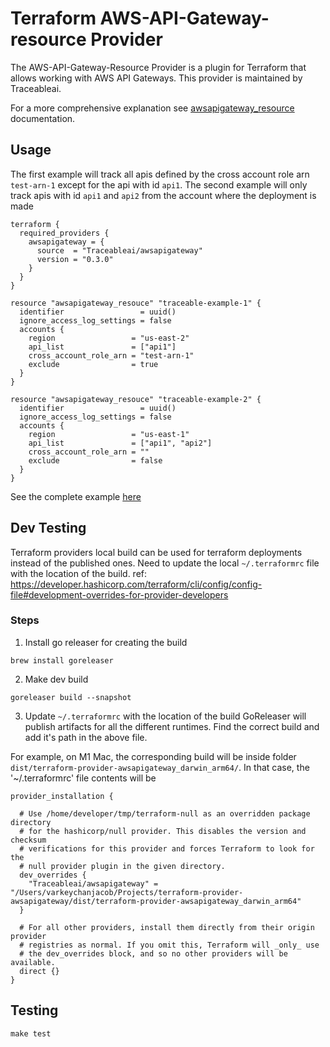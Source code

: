 # Terraform AWS-API-Gateway-resource Provider

The AWS-API-Gateway-Resource Provider is a plugin for Terraform that allows working with AWS API Gateways. This provider is maintained by Traceableai.

For a more comprehensive explanation see [awsapigateway_resource](./docs/resources/awsapigateway_resource.md) documentation.

## Usage
The first example will track all apis defined by the cross account role arn `test-arn-1` except for the api with id `api1`.
The second example will only track apis with id `api1` and `api2` from the account where the deployment is made
```hcl
terraform {
  required_providers {
    awsapigateway = {
      source  = "Traceableai/awsapigateway"
      version = "0.3.0"
    }
  }
}

resource "awsapigateway_resouce" "traceable-example-1" {
  identifier                 = uuid()
  ignore_access_log_settings = false
  accounts {
    region                 = "us-east-2"
    api_list               = ["api1"]
    cross_account_role_arn = "test-arn-1"
    exclude                = true
  }
}

resource "awsapigateway_resouce" "traceable-example-2" {
  identifier                 = uuid()
  ignore_access_log_settings = false
  accounts {
    region                 = "us-east-1"
    api_list               = ["api1", "api2"]
    cross_account_role_arn = ""
    exclude                = false
  }
}
```

See the complete example [here](./examples/default)

## Dev Testing
Terraform providers local build can be used for terraform deployments instead of the published ones. Need to update 
the local `~/.terraformrc` file with the location of the build. 
ref: https://developer.hashicorp.com/terraform/cli/config/config-file#development-overrides-for-provider-developers

### Steps
1. Install go releaser for creating the build
```shell
brew install goreleaser
```
2. Make dev build
```shell
goreleaser build --snapshot
```
3. Update `~/.terraformrc` with the location of the build
GoReleaser will publish artifacts for all the different runtimes. Find the correct build and add it's path in the above 
file.

For example, on M1 Mac, the corresponding build will be inside folder `dist/terraform-provider-awsapigateway_darwin_arm64/`.
In that case, the '~/.terraformrc' file contents will be
```
provider_installation {

  # Use /home/developer/tmp/terraform-null as an overridden package directory
  # for the hashicorp/null provider. This disables the version and checksum
  # verifications for this provider and forces Terraform to look for the
  # null provider plugin in the given directory.
  dev_overrides {
    "Traceableai/awsapigateway" = "/Users/varkeychanjacob/Projects/terraform-provider-awsapigateway/dist/terraform-provider-awsapigateway_darwin_arm64"
  }

  # For all other providers, install them directly from their origin provider
  # registries as normal. If you omit this, Terraform will _only_ use
  # the dev_overrides block, and so no other providers will be available.
  direct {}
}

```

## Testing

```shell
make test
```
